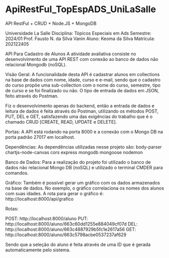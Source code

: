 # ApiRestFul_TopEspADS_UniLaSalle
API RestFul + CRUD + Node.JS + MongoDB 

Universidade La Salle
Disciplina: Tópicos Especiais em Ads 
Semestre: 2024/01
Prof. Fausto N. da Silva Vanin 
Aluno: Keoma da Silva 
Matrícula: 202122405


API Para Cadastro de Alunos 
A atividade avaliativa consiste no desenvolvimento de uma  API REST com conexão ao banco de dados não relacional Mongodb (noSQL).

Visão Geral:
A funcionalidade desta API é cadastrar alunos em collections na base de dados com nome, idade, curso e e-mail, sendo que o cadastro do curso propõe uma sub-collection com o nome do curso, semestre, tipo de curso e se foi finalizado ou não. O tipo de entrada de dados em JSON, feito através do Postman. 

Fiz o desenvolvimento apenas do backend, então a entrada de dados e leitura de dados é feita através do Postman, utilizando os métodos POST, PUT, DEL e GET, satisfazendo uma das exigências do trabalho que é o chamado CRUD [CREATE, READ, UPDATE e DELETE].

Portas:
A API está rodando na porta 8000 e a conexão com o Mongo DB na porta padrão 27017 em localhost.

Dependências:
	As dependências utilizadas nesse projeto são: 
body-parser
chartjs-node-canvas
cors
express
mongodb
mongoose
nodemon

Banco de Dados:
	Para a realização do projeto foi utilizado o banco de dados não relacional Mongo DB (noSQL) e utilizado o terminal CMDER para comandos.

Gráfico:
	Também é possível gerar um gráfico com os dados armazenados na base de dados. No exemplo, o gráfico correlaciona os nomes dos alunos com suas idades.
 A rota para gerar o gráfico é: http://localhost:8000/api/grafico

Rotas:

POST: http://localhost:8000/aluno
PUT:  http://localhost:8000/aluno/663c60dd1255e884049cf07d
DEL: http://localhost:8000/aluno/663c4887929b5fc1e2617a56
GET: http://localhost:8000/aluno/663c5798acbe0537237af629
	
Sendo que a seleção do aluno é feita através de uma ID que é gerada automaticamente pelo sistema.

